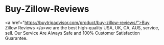 # Buy-Zillow-Reviews
&lt;a href="https://buytripadvisor.com/product/buy-zillow-reviews/">Buy Zillow Reviews &lt;/a>we are the best high-quality USA, UK, CA, AUS, service, sell. Our Service Are Always Safe and 100% Customer Satisfaction Guarantee.
